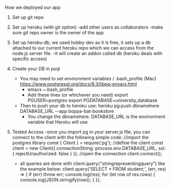How we deployed our app


1. Set up git repo

2. Set up heroku (with git option)
    -add other users as collaborators
    -make sure git repo owner is the owner of the app
    
3. Set up heroku-db, we used hobby-dev as it is free, it sets up a db attached to our current heroku repo which we can access from the node.js server file.
    -it will create an addon called db (heroku deals with specific access)

4. Create your DB in psql
    - You may need to set environment variables / .bash_profile (Mac)
        https://www.postgresql.org/docs/9.3/libpq-envars.html
        - emacs ~.bash_profile
        - Add these lines (or whichever you need)
            export PGUSER=postgres
            export PGDATABASE=university_database
    - Then to push your db to heroku use:
        heroku pg:push dbnamehere DATABASE_URL --app boppa-bat-bookstore
        - You change the dbnamehere.  DATABASE_URL is the environment variable that Heroku will use

5. Tested Access
    -once you import pg in your server.js file, you can connect to the client with the following simple code:
        //import the postgres library
        const { Client } = require('pg');
        //define the client
        const client = new Client({
            connectionString: process.env.DATABASE_URL,
            ssl: {
                rejectUnauthorized: false
            }
        });
        //open the connection
        client.connect();
    
    - all queries are done with client.query("stringrepresentingquery") like the example below:
        client.query('SELECT * FROM student;', (err, res) => {
            if (err) throw err;
            console.log(res);
            for (let row of res.rows) {
                console.log(JSON.stringify(row));
            }
        });